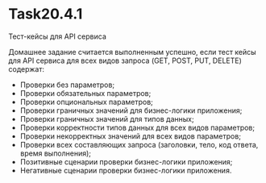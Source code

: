 # Task20.4.1
Тест-кейсы для API сервиса


Домашнее задание считается выполненным успешно, если тест кейсы для API сервиса для всех видов запроса (GET, POST, PUT, DELETE) содержат:
- Проверки без параметров;
- Проверки обязательных параметров;
- Проверки опциональных параметров;
- Проверки граничных значений для бизнес-логики приложения;
- Проверки граничных значений для типов данных;
- Проверки корректности типов данных для всех видов параметров;
- Проверки некорректных значений для всех видов параметров;
- Проверки всех составляющих запроса (заголовки, тело, код ответа, время выполнения);
- Позитивные сценарии проверки бизнес-логики приложения;
- Негативные сценарии проверки бизнес-логики приложения.
